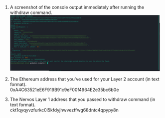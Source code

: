 1. A screenshot of the console output immediately after running the withdraw command.
   ![withdraw.png](withdraw.png)

2. The Ethereum address that you've used for your Layer 2 account (in text format).  
   0xA4C63521eE6F919B91c9eF00f4964E2e35bc6b0e

3. The Nervos Layer 1 address that you passed to withdraw command (in text format).  
   ckt1qyqyvzfurkc0l5kfdyjhwvezffwg68dntc4qpypy8n
